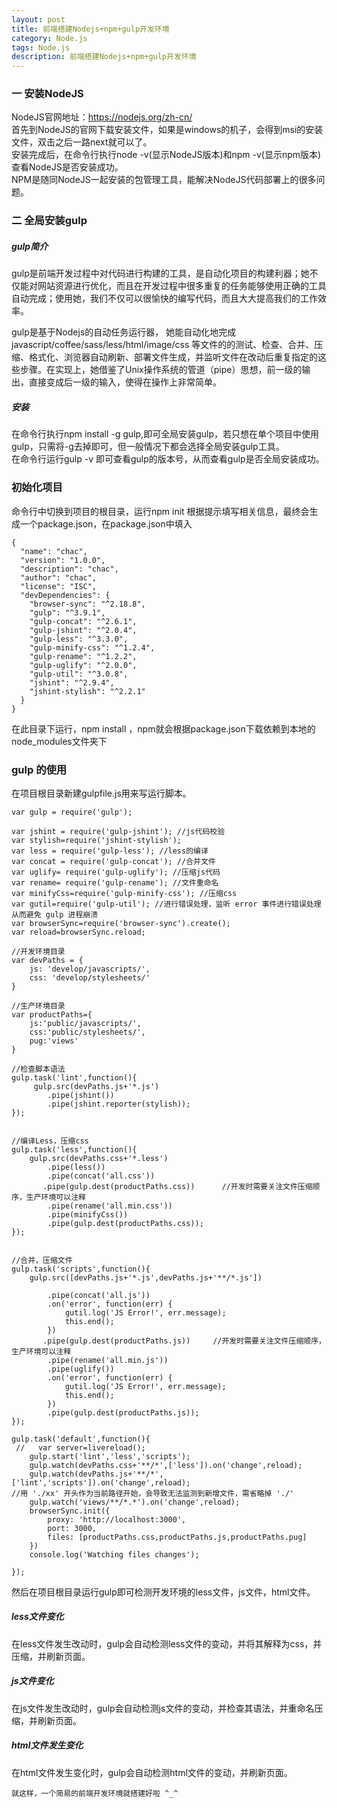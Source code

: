 ```yaml
---
layout: post
title: 前端搭建Nodejs+npm+gulp开发环境
category: Node.js
tags: Node.js
description: 前端搭建Nodejs+npm+gulp开发环境
---
```

### 一 安装NodeJS
NodeJS官网地址：https://nodejs.org/zh-cn/  
首先到NodeJS的官网下载安装文件，如果是windows的机子，会得到msi的安装文件，双击之后一路next就可以了。  
安装完成后，在命令行执行node -v(显示NodeJS版本)和npm -v(显示npm版本)查看NodeJS是否安装成功。  
NPM是随同NodeJS一起安装的包管理工具，能解决NodeJS代码部署上的很多问题。

### 二 全局安装gulp
##### gulp简介
gulp是前端开发过程中对代码进行构建的工具，是自动化项目的构建利器；她不仅能对网站资源进行优化，而且在开发过程中很多重复的任务能够使用正确的工具自动完成；使用她，我们不仅可以很愉快的编写代码，而且大大提高我们的工作效率。 

gulp是基于Nodejs的自动任务运行器， 她能自动化地完成javascript/coffee/sass/less/html/image/css 等文件的的测试、检查、合并、压缩、格式化、浏览器自动刷新、部署文件生成，并监听文件在改动后重复指定的这些步骤。在实现上，她借鉴了Unix操作系统的管道（pipe）思想，前一级的输出，直接变成后一级的输入，使得在操作上非常简单。

##### 安装
在命令行执行npm install -g gulp,即可全局安装gulp，若只想在单个项目中使用gulp，只需将-g去掉即可，但一般情况下都会选择全局安装gulp工具。  
在命令行运行gulp -v 即可查看gulp的版本号，从而查看gulp是否全局安装成功。 

### 初始化项目
命令行中切换到项目的根目录，运行npm init 根据提示填写相关信息，最终会生成一个package.json，在package.json中填入
```
{
  "name": "chac",
  "version": "1.0.0",
  "description": "chac",
  "author": "chac",
  "license": "ISC",
  "devDependencies": {
    "browser-sync": "^2.18.8",
    "gulp": "^3.9.1",
    "gulp-concat": "^2.6.1",
    "gulp-jshint": "^2.0.4",
    "gulp-less": "^3.3.0",
    "gulp-minify-css": "^1.2.4",
    "gulp-rename": "^1.2.2",
    "gulp-uglify": "^2.0.0",
    "gulp-util": "^3.0.8",
    "jshint": "^2.9.4",
    "jshint-stylish": "^2.2.1"
  }
}
```
在此目录下运行，npm install ，npm就会根据package.json下载依赖到本地的node_modules文件夹下

### gulp 的使用
在项目根目录新建gulpfile.js用来写运行脚本。
```
var gulp = require('gulp');

var jshint = require('gulp-jshint'); //js代码校验
var stylish=require('jshint-stylish');
var less = require('gulp-less'); //less的编译
var concat = require('gulp-concat'); //合并文件
var uglify= require('gulp-uglify'); //压缩js代码
var rename= require('gulp-rename'); //文件重命名
var minifyCss=require('gulp-minify-css'); //压缩css
var gutil=require('gulp-util'); //进行错误处理，监听 error 事件进行错误处理从而避免 gulp 进程崩溃
var browserSync=require('browser-sync').create();
var reload=browserSync.reload;

//开发环境目录
var devPaths = {
    js: 'develop/javascripts/',
    css: 'develop/stylesheets/'
}

//生产环境目录
var productPaths={
    js:'public/javascripts/',
    css:'public/stylesheets/',
    pug:'views'
}

//检查脚本语法
gulp.task('lint',function(){
     gulp.src(devPaths.js+'*.js')
        .pipe(jshint())
        .pipe(jshint.reporter(stylish));
});


//编译Less，压缩css
gulp.task('less',function(){
    gulp.src(devPaths.css+'*.less')
        .pipe(less())
        .pipe(concat('all.css'))
       .pipe(gulp.dest(productPaths.css))      //开发时需要关注文件压缩顺序，生产环境可以注释
        .pipe(rename('all.min.css'))
        .pipe(minifyCss())
        .pipe(gulp.dest(productPaths.css));
});


//合并，压缩文件
gulp.task('scripts',function(){
    gulp.src([devPaths.js+'*.js',devPaths.js+'**/*.js'])

        .pipe(concat('all.js'))
        .on('error', function(err) {
            gutil.log('JS Error!', err.message);
            this.end();
        })
       .pipe(gulp.dest(productPaths.js))     //开发时需要关注文件压缩顺序，生产环境可以注释
        .pipe(rename('all.min.js'))
        .pipe(uglify())
        .on('error', function(err) {
            gutil.log('JS Error!', err.message);
            this.end();
        })
        .pipe(gulp.dest(productPaths.js));
});

gulp.task('default',function(){
 //   var server=livereload();
    gulp.start('lint','less','scripts');
    gulp.watch(devPaths.css+'**/*',['less']).on('change',reload);
    gulp.watch(devPaths.js+'**/*',['lint','scripts']).on('change',reload);
//用 './xx' 开头作为当前路径开始，会导致无法监测到新增文件，需省略掉 './'
    gulp.watch('views/**/*.*').on('change',reload);
    browserSync.init({
        proxy: 'http://localhost:3000',
        port: 3000,
        files: [productPaths.css,productPaths.js,productPaths.pug]
    })
    console.log('Watching files changes');

});

```
然后在项目根目录运行gulp即可检测开发环境的less文件，js文件，html文件。  
##### less文件变化
在less文件发生改动时，gulp会自动检测less文件的变动，并将其解释为css，并压缩，并刷新页面。
##### js文件变化
在js文件发生改动时，gulp会自动检测js文件的变动，并检查其语法，并重命名压缩，并刷新页面。
##### html文件发生变化
在html文件发生变化时，gulp会自动检测html文件的变动，并刷新页面。  

    就这样，一个简易的前端开发环境就搭建好啦 ^_^

